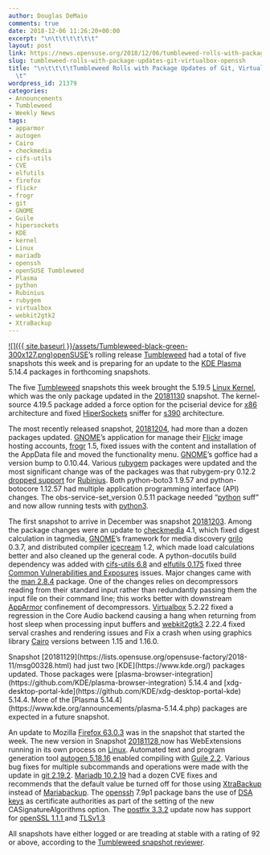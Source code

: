 ```yaml
---
author: Douglas DeMaio
comments: true
date: 2018-12-06 11:26:20+00:00
excerpt: "\n\t\t\t\t\t\t"
layout: post
link: https://news.opensuse.org/2018/12/06/tumbleweed-rolls-with-package-updates-git-virtualbox-openssh/
slug: tumbleweed-rolls-with-package-updates-git-virtualbox-openssh
title: "\n\t\t\t\tTumbleweed Rolls with Package Updates of Git, Virtualbox, OpenSSH\t\
  \t"
wordpress_id: 21379
categories:
- Announcements
- Tumbleweed
- Weekly News
tags:
- apparmor
- autogen
- Cairo
- checkmedia
- cifs-utils
- CVE
- elfutils
- firefox
- flickr
- frogr
- git
- GNOME
- Guile
- hipersockets
- KDE
- kernel
- Linux
- mariadb
- openssh
- openSUSE Tumbleweed
- Plasma
- python
- Rubinius
- rubygem
- virtualbox
- webkit2gtk2
- XtraBackup
---
```

[![]({{ site.baseurl }}/assets/Tumbleweed-black-green-300x127.png)openSUSE](https://www.opensuse.org/)’s rolling release [Tumbleweed](https://en.opensuse.org/Portal:Tumbleweed) had a total of five snapshots this week and is preparing for an update to the [KDE Plasma](https://www.kde.org/plasma-desktop) 5.14.4 packages in forthcoming snapshots.

The five [Tumbleweed](https://en.opensuse.org/Portal:Tumbleweed) snapshots this week brought the 5.19.5 [Linux Kernel](https://www.kernel.org/), which was the only package updated in the [20181130](https://lists.opensuse.org/opensuse-factory/2018-12/msg00017.html) snapshot. The kernel-source 4.19.5 package added a force option for the pciserial device for [x86](https://en.wikipedia.org/wiki/X86) architecture and fixed [HiperSockets](https://en.wikipedia.org/wiki/HiperSocket) sniffer for [s390](https://en.wikipedia.org/wiki/IBM_System/390) architecture.

The most recently released snapshot, [20181204](https://lists.opensuse.org/opensuse-factory/2018-12/msg00043.html), had more than a dozen packages updated. [GNOME](https://www.gnome.org/)’s application for manage their [Flickr](https://www.flickr.com/) image hosting accounts, [frogr](https://wiki.gnome.org/Apps/Frogr) 1.5, fixed issues with the content and installation of the AppData file and moved the functionality menu. [GNOME](https://www.gnome.org/)’s goffice had a version bump to 0.10.44. Various [rubygem](https://rubygems.org/) packages were updated and the most significant change was of the packages was that rubygem-pry 0.12.2 [dropped support](https://github.com/pry/pry/pull/1785) for [Rubinius](https://rubinius.com/). Both python-boto3 1.9.57 and python-botocore 1.12.57 had multiple application programming interface (API) changes. The obs-service-set_version 0.5.11 package needed “[python](https://www.python.org/) suff” and now allow running tests with [python3](https://www.python.org/download/releases/3.0/).

The first snapshot to arrive in December was snapshot [20181203](https://lists.opensuse.org/opensuse-factory/2018-12/msg00026.html). Among the package changes were an update to [checkmedia](https://github.com/openSUSE/checkmedia) 4.1, which fixed digest calculation in tagmedia, [GNOME](https://www.gnome.org/)’s framework for media discovery [grilo](https://wiki.gnome.org/Projects/Grilo) 0.3.7, and distributed compiler [icecream](https://github.com/icecc/icecream) 1.2, which made load calculations better and also cleaned up the general code. A python-docutils build dependency was added with [cifs-utils 6.8](http://www.linuxfromscratch.org/blfs/view/svn/basicnet/cifsutils.html) and [elfutils 0.175](http://www.linuxfromscratch.org/lfs/view/systemd/chapter06/libelf.html) fixed three [Common Vulnerabilities and Exposures](https://en.wikipedia.org/wiki/Common_Vulnerabilities_and_Exposures) issues. Major changes came with the [man 2.8.4](http://man-db.nongnu.org/) package. One of the changes relies on decompressors reading from their standard input rather than redundantly passing them the input file on their command line; this works better with downstream [AppArmor](https://en.wikipedia.org/wiki/AppArmor) confinement of decompressors. [Virtualbox](https://www.virtualbox.org/) 5.2.22 fixed a regression in the Core Audio backend causing a hang when returning from host sleep when processing input buffers and [webkit2gtk3](https://webkitgtk.org/) 2.22.4 fixed serval crashes and rendering issues and Fix a crash when using graphics library [Cairo](https://www.cairographics.org/) versions between 1.15 and 1.16.0.

<!-- more -->Snapshot [20181129](https://lists.opensuse.org/opensuse-factory/2018-11/msg00328.html) had just two [KDE](https://www.kde.org/) packages updated. Those packages were [plasma-browser-integration](https://github.com/KDE/plasma-browser-integration) 5.14.4 and [xdg-desktop-portal-kde](https://github.com/KDE/xdg-desktop-portal-kde) 5.14.4. More of the [Plasma 5.14.4](https://www.kde.org/announcements/plasma-5.14.4.php) packages are expected in a future snapshot.

An update to Mozilla [Firefox 63.0.3](https://www.mozilla.org/en-US/firefox/63.0.3/releasenotes/) was in the snapshot that started the week. The new version in Snapshot [20181128 ](https://lists.opensuse.org/opensuse-factory/2018-11/msg00317.html)now has WebExtensions running in its own process on [Linux](https://www.linux.org/). Automated text and program generation tool [autogen 5.18.16](https://www.gnu.org/software/autogen/) enabled compiling with [Guile 2.2](https://www.gnu.org/s/guile). Various bug fixes for multiple subcommands and operations were made with the update in [git 2.19.2](https://blog.github.com/2018-09-10-highlights-from-git-2-19/). [Mariadb 10.2.19](https://downloads.mariadb.org/mariadb/10.2.19/) had a dozen CVE fixes and recommends that the default value be turned off for those using [XtraBackup](https://www.percona.com/software/mysql-database/percona-xtrabackup) instead of [Mariabackup](https://mariadb.com/kb/en/library/mariabackup-options/). The [openssh](https://en.wikipedia.org/wiki/OpenSSH) 7.9p1 package bans the use of [DSA keys](https://en.wikipedia.org/wiki/Digital_Signature_Algorithm) as certificate authorities as part of the setting of the new CASignatureAlgorithms option. The [postfix 3.3.2](http://www.postfix.org/announcements/postfix-3.2.0.html) update now has support for [openSSL 1.1.1 ](https://www.openssl.org/blog/blog/2018/09/11/release111)and [TLSv1.3](https://wiki.openssl.org/index.php/TLS1.3)

All snapshots have either logged or are treading at stable with a rating of 92 or above, according to the [Tumbleweed snapshot reviewer](http://review.tumbleweed.boombatower.com/).		
